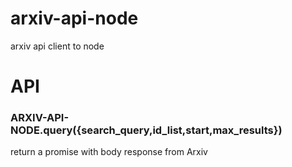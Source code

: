 # arxiv-api-node
arxiv api client to node


# API 

### ARXIV-API-NODE.query({search_query,id_list,start,max_results})

return a promise with body response from Arxiv
